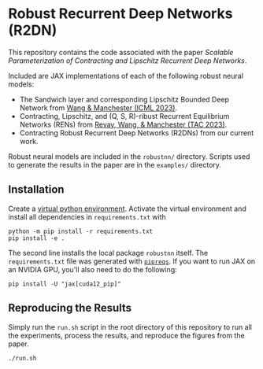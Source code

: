 # Robust Recurrent Deep Networks (R2DN)

This repository contains the code associated with the paper *Scalable Parameterization of Contracting and Lipschitz Recurrent Deep Networks*.

Included are JAX implementations of each of the following robust neural models:

- The Sandwich layer and corresponding Lipschitz Bounded Deep Network from [Wang & Manchester (ICML 2023)](https://proceedings.mlr.press/v202/wang23v.html).
- Contracting, Lipschitz, and (Q, S, R)-ribust Recurrent Equilibrium Networks (RENs) from [Revay, Wang, & Manchester (TAC 2023)](https://ieeexplore.ieee.org/document/10179161).
- Contracting Robust Recurrent Deep Networks (R2DNs) from our current work.

Robust neural models are included in the `robustnn/` directory. Scripts used to generate the results in the paper are in the `examples/` directory.

## Installation

Create a [virtual python environment](https://docs.python.org/3/library/venv.html). Activate the virtual environment and install all dependencies in `requirements.txt` with

    python -m pip install -r requirements.txt
    pip install -e .

The second line installs the local package `robustnn` itself. The `requirements.txt` file was generated with [`pipreqs`](https://github.com/bndr/pipreqs). If you want to run JAX on an NVIDIA GPU, you'll also need to do the following:

    pip install -U "jax[cuda12_pip]"

## Reproducing the Results

Simply run the `run.sh` script in the root directory of this repository to run all the experiments, process the results, and reproduce the figures from the paper.

    ./run.sh
